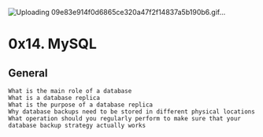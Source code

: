 ![Uploading 09e83e914f0d6865ce320a47f2f14837a5b190b6.gif…]()
# 0x14. MySQL

## General
```
What is the main role of a database
What is a database replica
What is the purpose of a database replica
Why database backups need to be stored in different physical locations
What operation should you regularly perform to make sure that your database backup strategy actually works
```
